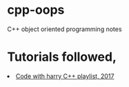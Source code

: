 # cpp-oops
C++ object oriented programming notes

# Tutorials followed,
<li><a href="https://youtube.com/playlistlist=PLu0W_9lII9agpFUAlPFe_VNSlXW5uE0YLfeature=shared">Code with harry C++ playlist, 2017</a></li>

